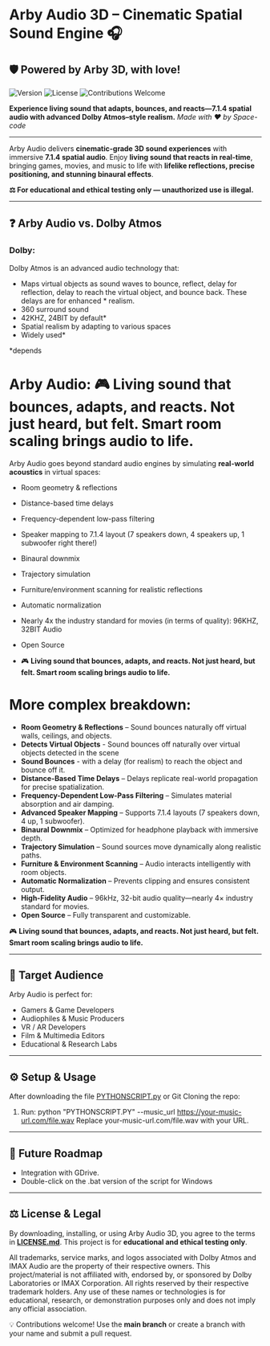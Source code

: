 # Arby Audio 3D – Cinematic Spatial Sound Engine 🎧
## 🛡️ Powered by Arby 3D, with love!
![Version](https://img.shields.io/badge/version-2.8-blue)
![License](https://img.shields.io/github/license/space-contributes/arby-audio_3d)
![Contributions Welcome](https://img.shields.io/badge/contributions-welcome-brightgreen)

**Experience living sound that adapts, bounces, and reacts—7.1.4 spatial audio with advanced Dolby Atmos–style realism.**
*Made with ❤️ by Space-code*

---


Arby Audio delivers **cinematic-grade 3D sound experiences** with immersive **7.1.4 spatial audio**. Enjoy **living sound that reacts in real-time**, bringing games, movies, and music to life with **lifelike reflections, precise positioning, and stunning binaural effects**.

**⚖️ For educational and ethical testing only — unauthorized use is illegal.**

---

## ❓ Arby Audio vs. Dolby Atmos
### Dolby:

Dolby Atmos is an advanced audio technology that:

* Maps virtual objects as sound waves to bounce, reflect, delay for reflection, delay to reach the virtual object, and bounce back. These delays are for enhanced * realism.
* 360 surround sound
* 42KHZ, 24BIT by default*
* Spatial realism by adapting to various spaces
* Widely used*

*depends
# Arby Audio: 🎮 **Living sound that bounces, adapts, and reacts. Not just heard, but felt. Smart room scaling brings audio to life.**

Arby Audio goes beyond standard audio engines by simulating **real-world acoustics** in virtual spaces:
* Room geometry & reflections  
* Distance-based time delays  
* Frequency-dependent low-pass filtering  
* Speaker mapping to 7.1.4 layout (7 speakers down, 4 speakers up, 1 subwoofer right there\!)  
* Binaural downmix  
* Trajectory simulation  
* Furniture/environment scanning for realistic reflections  
* Automatic normalization  
* Nearly 4x the industry standard for movies (in terms of quality): 96KHZ, 32BIT Audio  
* Open Source

* 🎮 **Living sound that bounces, adapts, and reacts. Not just heard, but felt. Smart room scaling brings audio to life.**

# More complex breakdown:


* **Room Geometry & Reflections** – Sound bounces naturally off virtual walls, ceilings, and objects.
* **Detects Virtual Objects** - Sound bounces off naturally over virtual objects detected in the scene
* **Sound Bounces** - with a delay (for realism) to reach the object and bounce off it.
* **Distance-Based Time Delays** – Delays replicate real-world propagation for precise spatialization.
* **Frequency-Dependent Low-Pass Filtering** – Simulates material absorption and air damping.
* **Advanced Speaker Mapping** – Supports 7.1.4 layouts (7 speakers down, 4 up, 1 subwoofer).
* **Binaural Downmix** – Optimized for headphone playback with immersive depth.
* **Trajectory Simulation** – Sound sources move dynamically along realistic paths.
* **Furniture & Environment Scanning** – Audio interacts intelligently with room objects.
* **Automatic Normalization** – Prevents clipping and ensures consistent output.
* **High-Fidelity Audio** – 96kHz, 32-bit audio quality—nearly 4× industry standard for movies.
* **Open Source** – Fully transparent and customizable.

  

🎮 **Living sound that bounces, adapts, and reacts. Not just heard, but felt. Smart room scaling brings audio to life.**


---

## 👥 Target Audience

Arby Audio is perfect for:

* Gamers & Game Developers
* Audiophiles & Music Producers
* VR / AR Developers
* Film & Multimedia Editors
* Educational & Research Labs

---

## ⚙️ Setup & Usage

After downloading the file [PYTHONSCRIPT.py](./PYTHONSCRIPT.py) or Git Cloning the repo:
1. Run: python "PYTHONSCRIPT.PY" --music_url https://your-music-url.com/file.wav
Replace your-music-url.com/file.wav with your URL.
---

## 🔮 Future Roadmap

* Integration with GDrive.
* Double-click on the .bat version of the script for Windows

---


## ⚖️ License & Legal

By downloading, installing, or using Arby Audio 3D, you agree to the terms in **[LICENSE.md](./LICENSE.md)**.
This project is for **educational and ethical testing only**.

All trademarks, service marks, and logos associated with Dolby Atmos and IMAX Audio are the property of their respective owners. This project/material is not affiliated with, endorsed by, or sponsored by Dolby Laboratories or IMAX Corporation. All rights reserved by their respective trademark holders. Any use of these names or technologies is for educational, research, or demonstration purposes only and does not imply any official association.

💡 Contributions welcome! Use the **main branch** or create a branch with your name and submit a pull request.
